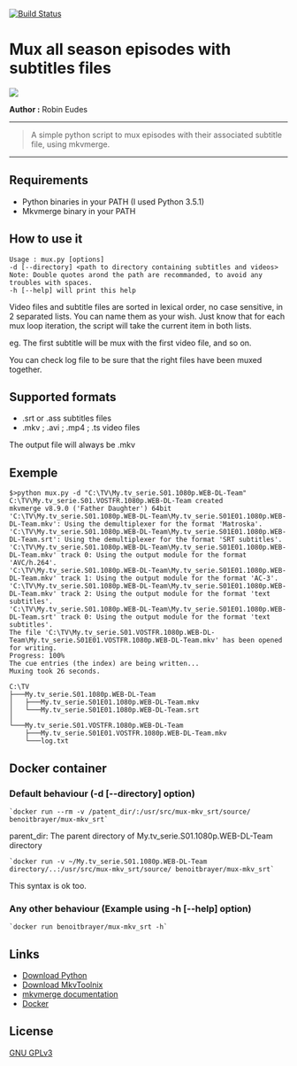 [![Build Status](https://travis-ci.org/EudesRobin/Mux-Sub.svg?branch=master)](https://travis-ci.org/EudesRobin/Mux-Sub)

Mux all season episodes with subtitles files
============================================

[![](https://badge.imagelayers.io/eudesrobin/mux-sub:latest.svg)](https://imagelayers.io/?images=eudesrobin/mux-sub:latest 'Get your own badge on imagelayers.io')


**Author :**
Robin Eudes

----------

> A simple python script to mux episodes with their associated subtitle file, using mkvmerge.

---------- 

Requirements
------------
- Python binaries in your PATH (I used Python 3.5.1)
- Mkvmerge binary in your PATH


How to use it
----------
    Usage : mux.py [options]
    -d [--directory] <path to directory containing subtitles and videos>
    Note: Double quotes arond the path are recommanded, to avoid any troubles with spaces.
    -h [--help] will print this help


Video files and subtitle files are sorted in lexical order, no case sensitive, in 2 separated lists. You can name them as your wish. Just know that for each mux loop iteration, the script will take the current item in both lists.

eg. The first subtitle will be mux with the first video file, and so on. 

You can check log file to be sure that the right files have been muxed together.

Supported formats
-----------------
- .srt or .ass subtitles files
- .mkv ; .avi ; .mp4 ; .ts video files

The output file will always be .mkv

Exemple
-------
    $>python mux.py -d "C:\TV\My.tv_serie.S01.1080p.WEB-DL-Team"
    C:\TV\My.tv_serie.S01.VOSTFR.1080p.WEB-DL-Team created
    mkvmerge v8.9.0 ('Father Daughter') 64bit
    'C:\TV\My.tv_serie.S01.1080p.WEB-DL-Team\My.tv_serie.S01E01.1080p.WEB-DL-Team.mkv': Using the demultiplexer for the format 'Matroska'.
    'C:\TV\My.tv_serie.S01.1080p.WEB-DL-Team\My.tv_serie.S01E01.1080p.WEB-DL-Team.srt': Using the demultiplexer for the format 'SRT subtitles'.
    'C:\TV\My.tv_serie.S01.1080p.WEB-DL-Team\My.tv_serie.S01E01.1080p.WEB-DL-Team.mkv' track 0: Using the output module for the format 'AVC/h.264'.
    'C:\TV\My.tv_serie.S01.1080p.WEB-DL-Team\My.tv_serie.S01E01.1080p.WEB-DL-Team.mkv' track 1: Using the output module for the format 'AC-3'.
    'C:\TV\My.tv_serie.S01.1080p.WEB-DL-Team\My.tv_serie.S01E01.1080p.WEB-DL-Team.mkv' track 2: Using the output module for the format 'text subtitles'.
    'C:\TV\My.tv_serie.S01.1080p.WEB-DL-Team\My.tv_serie.S01E01.1080p.WEB-DL-Team.srt' track 0: Using the output module for the format 'text subtitles'.
    The file 'C:\TV\My.tv_serie.S01.VOSTFR.1080p.WEB-DL-Team\My.tv_serie.S01E01.VOSTFR.1080p.WEB-DL-Team.mkv' has been opened for writing.
    Progress: 100%
    The cue entries (the index) are being written...
    Muxing took 26 seconds.

    C:\TV
    ├───My.tv_serie.S01.1080p.WEB-DL-Team
    │   ├───My.tv_serie.S01E01.1080p.WEB-DL-Team.mkv
    │   └───My.tv_serie.S01E01.1080p.WEB-DL-Team.srt
    │
    └───My.tv_serie.S01.VOSTFR.1080p.WEB-DL-Team
    	├───My.tv_serie.S01E01.VOSTFR.1080p.WEB-DL-Team.mkv
		└───log.txt

Docker container
-------
### Default behaviour (-d [--directory] option)
    `docker run --rm -v /patent_dir/:/usr/src/mux-mkv_srt/source/ benoitbrayer/mux-mkv_srt`

parent_dir: The parent directory of My.tv_serie.S01.1080p.WEB-DL-Team directory

    `docker run -v ~/My.tv_serie.S01.1080p.WEB-DL-Team directory/..:/usr/src/mux-mkv_srt/source/ benoitbrayer/mux-mkv_srt`

This syntax is ok too.

### Any other behaviour (Example using -h [--help] option)
    `docker run benoitbrayer/mux-mkv_srt -h`

Links
-------
- [Download Python](https://www.python.org/downloads/)
- [Download MkvToolnix](https://mkvtoolnix.download/downloads.html)
- [mkvmerge documentation](https://mkvtoolnix.download/doc/mkvmerge.html)
- [Docker](https://www.docker.com/)

License
-------
[GNU GPLv3](https://www.gnu.org/licenses/gpl-3.0.fr.html)
